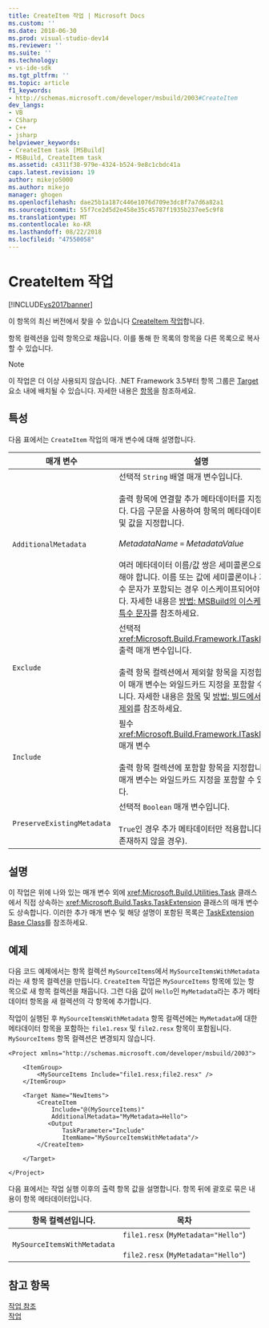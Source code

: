 ```yaml
---
title: CreateItem 작업 | Microsoft Docs
ms.custom: ''
ms.date: 2018-06-30
ms.prod: visual-studio-dev14
ms.reviewer: ''
ms.suite: ''
ms.technology:
- vs-ide-sdk
ms.tgt_pltfrm: ''
ms.topic: article
f1_keywords:
- http://schemas.microsoft.com/developer/msbuild/2003#CreateItem
dev_langs:
- VB
- CSharp
- C++
- jsharp
helpviewer_keywords:
- CreateItem task [MSBuild]
- MSBuild, CreateItem task
ms.assetid: c4311f38-979e-4324-b524-9e8c1cbdc41a
caps.latest.revision: 19
author: mikejo5000
ms.author: mikejo
manager: ghogen
ms.openlocfilehash: dae25b1a187c446e1076d709e3dc8f7a7d6a82a1
ms.sourcegitcommit: 55f7ce2d5d2e458e35c45787f1935b237ee5c9f8
ms.translationtype: MT
ms.contentlocale: ko-KR
ms.lasthandoff: 08/22/2018
ms.locfileid: "47550058"
---
```

# <a name="createitem-task"></a>CreateItem 작업
[!INCLUDE[vs2017banner](../includes/vs2017banner.md)]

이 항목의 최신 버전에서 찾을 수 있습니다 [CreateItem 작업](https://docs.microsoft.com/visualstudio/msbuild/createitem-task)합니다.  
  
  
항목 컬렉션을 입력 항목으로 채웁니다. 이를 통해 한 목록의 항목을 다른 목록으로 복사할 수 있습니다.  
  
> [!NOTE]
>  이 작업은 더 이상 사용되지 않습니다. .NET Framework 3.5부터 항목 그룹은 [Target](../msbuild/target-element-msbuild.md) 요소 내에 배치될 수 있습니다. 자세한 내용은 [항목](../msbuild/msbuild-items.md)을 참조하세요.  
  
## <a name="attributes"></a>특성  
 다음 표에서는 `CreateItem` 작업의 매개 변수에 대해 설명합니다.  
  
|매개 변수|설명|  
|---------------|-----------------|  
|`AdditionalMetadata`|선택적 `String` 배열 매개 변수입니다.<br /><br /> 출력 항목에 연결할 추가 메타데이터를 지정합니다.  다음 구문을 사용하여 항목의 메타데이터 이름 및 값을 지정합니다.<br /><br /> *MetadataName* `=` *MetadataValue*<br /><br /> 여러 메타데이터 이름/값 쌍은 세미콜론으로 구분해야 합니다. 이름 또는 값에 세미콜론이나 기타 특수 문자가 포함되는 경우 이스케이프되어야 합니다. 자세한 내용은 [방법: MSBuild의 이스케이프 특수 문자](../msbuild/how-to-escape-special-characters-in-msbuild.md)를 참조하세요.|  
|`Exclude`|선택적 <xref:Microsoft.Build.Framework.ITaskItem>`[]` 출력 매개 변수입니다.<br /><br /> 출력 항목 컬렉션에서 제외할 항목을 지정합니다. 이 매개 변수는 와일드카드 지정을 포함할 수 있습니다. 자세한 내용은 [항목](../msbuild/msbuild-items.md) 및 [방법: 빌드에서 파일 제외](../msbuild/how-to-exclude-files-from-the-build.md)를 참조하세요.|  
|`Include`|필수 <xref:Microsoft.Build.Framework.ITaskItem>`[]` 매개 변수<br /><br /> 출력 항목 컬렉션에 포함할 항목을 지정합니다. 이 매개 변수는 와일드카드 지정을 포함할 수 있습니다.|  
|`PreserveExistingMetadata`|선택적 `Boolean` 매개 변수입니다.<br /><br /> `True`인 경우 추가 메타데이터만 적용합니다(아직 존재하지 않을 경우).|  
  
## <a name="remarks"></a>설명  
 이 작업은 위에 나와 있는 매개 변수 외에 <xref:Microsoft.Build.Utilities.Task> 클래스에서 직접 상속하는 <xref:Microsoft.Build.Tasks.TaskExtension> 클래스의 매개 변수도 상속합니다. 이러한 추가 매개 변수 및 해당 설명이 포함된 목록은 [TaskExtension Base Class](../msbuild/taskextension-base-class.md)를 참조하세요.  
  
## <a name="example"></a>예제  
 다음 코드 예제에서는 항목 컬렉션 `MySourceItems`에서 `MySourceItemsWithMetadata`라는 새 항목 컬렉션을 만듭니다. `CreateItem` 작업은 `MySourceItems` 항목에 있는 항목으로 새 항목 컬렉션을 채웁니다. 그런 다음 값이 `Hello`인 `MyMetadata`라는 추가 메타데이터 항목을 새 컬렉션의 각 항목에 추가합니다.  
  
 작업이 실행된 후 `MySourceItemsWithMetadata` 항목 컬렉션에는 `MyMetadata`에 대한 메타데이터 항목을 포함하는 `file1.resx` 및 `file2.resx` 항목이 포함됩니다. `MySourceItems` 항목 컬렉션은 변경되지 않습니다.  
  
```  
<Project xmlns="http://schemas.microsoft.com/developer/msbuild/2003">  
  
    <ItemGroup>  
        <MySourceItems Include="file1.resx;file2.resx" />  
    </ItemGroup>  
  
    <Target Name="NewItems">  
        <CreateItem  
            Include="@(MySourceItems)"  
            AdditionalMetadata="MyMetadata=Hello">  
           <Output  
               TaskParameter="Include"  
               ItemName="MySourceItemsWithMetadata"/>  
        </CreateItem>  
  
    </Target>  
  
</Project>  
```  
  
 다음 표에서는 작업 실행 이후의 출력 항목 값을 설명합니다. 항목 뒤에 괄호로 묶은 내용이 항목 메타데이터입니다.  
  
|항목 컬렉션입니다.|목차|  
|---------------------|--------------|  
|`MySourceItemsWithMetadata`|`file1.resx` (`MyMetadata="Hello"`)<br /><br /> `file2.resx` (`MyMetadata="Hello"`)|  
  
## <a name="see-also"></a>참고 항목  
 [작업 참조](../msbuild/msbuild-task-reference.md)   
 [작업](../msbuild/msbuild-tasks.md)



